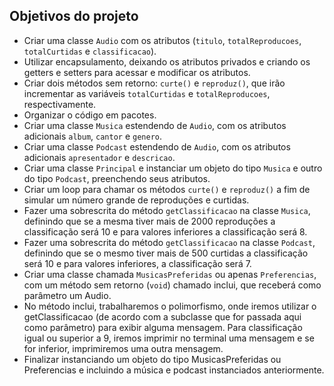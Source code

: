 ## Objetivos do projeto

- Criar uma classe `Audio` com os atributos (`titulo`, `totalReproducoes`, `totalCurtidas` e `classificacao`).
- Utilizar encapsulamento, deixando os atributos privados e criando os getters e setters para acessar e modificar os atributos.
- Criar dois métodos sem retorno: `curte()` e `reproduz()`, que irão incrementar as variáveis `totalCurtidas` e `totalReproducoes`, respectivamente.
- Organizar o código em pacotes.
- Criar uma classe `Musica` estendendo de `Audio`, com os atributos adicionais `album`, `cantor` e `genero`.
- Criar uma classe `Podcast` estendendo de `Audio`, com os atributos adicionais `apresentador` e `descricao`.
- Criar uma classe `Principal` e instanciar um objeto do tipo `Musica` e outro do tipo `Podcast`, preenchendo seus atributos.
- Criar um loop para chamar os métodos `curte()` e `reproduz()` a fim de simular um número grande de reproduções e curtidas.
- Fazer uma sobrescrita do método `getClassificacao` na classe `Musica`, definindo que se a mesma tiver mais de 2000 reproduções a classificação será 10 e para valores inferiores a classificação será 8.
- Fazer uma sobrescrita do método `getClassificacao` na classe `Podcast`, definindo que se o mesmo tiver mais de 500 curtidas a classificação será 10 e para valores inferiores, a classificação será 7.
- Criar uma classe chamada `MusicasPreferidas` ou apenas `Preferencias`, com um método sem retorno (`void`) chamado inclui, que receberá como parâmetro um Audio.
- No método inclui, trabalharemos o polimorfismo, onde iremos utilizar o getClassificacao (de acordo com a subclasse que for passada aqui como parâmetro) para exibir alguma mensagem. Para classificação igual ou superior a 9, iremos imprimir no terminal uma mensagem e se for inferior, imprimiremos uma outra mensagem.
- Finalizar instanciando um objeto do tipo MusicasPreferidas ou Preferencias e incluindo a música e podcast instanciados anteriormente.
